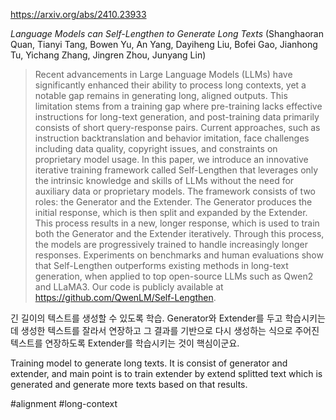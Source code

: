 https://arxiv.org/abs/2410.23933

*Language Models can Self-Lengthen to Generate Long Texts* (Shanghaoran Quan, Tianyi Tang, Bowen Yu, An Yang, Dayiheng Liu, Bofei Gao, Jianhong Tu, Yichang Zhang, Jingren Zhou, Junyang Lin)

> Recent advancements in Large Language Models (LLMs) have significantly enhanced their ability to process long contexts, yet a notable gap remains in generating long, aligned outputs. This limitation stems from a training gap where pre-training lacks effective instructions for long-text generation, and post-training data primarily consists of short query-response pairs. Current approaches, such as instruction backtranslation and behavior imitation, face challenges including data quality, copyright issues, and constraints on proprietary model usage. In this paper, we introduce an innovative iterative training framework called Self-Lengthen that leverages only the intrinsic knowledge and skills of LLMs without the need for auxiliary data or proprietary models. The framework consists of two roles: the Generator and the Extender. The Generator produces the initial response, which is then split and expanded by the Extender. This process results in a new, longer response, which is used to train both the Generator and the Extender iteratively. Through this process, the models are progressively trained to handle increasingly longer responses. Experiments on benchmarks and human evaluations show that Self-Lengthen outperforms existing methods in long-text generation, when applied to top open-source LLMs such as Qwen2 and LLaMA3. Our code is publicly available at https://github.com/QwenLM/Self-Lengthen.

긴 길이의 텍스트를 생성할 수 있도록 학습. Generator와 Extender를 두고 학습시키는데 생성한 텍스트를 잘라서 연장하고 그 결과를 기반으로 다시 생성하는 식으로 주어진 텍스트를 연장하도록 Extender를 학습시키는 것이 핵심이군요.

<english>
Training model to generate long texts. It is consist of generator and extender, and main point is to train extender by extend splitted text which is generated and generate more texts based on that results.
</english>

#alignment #long-context 